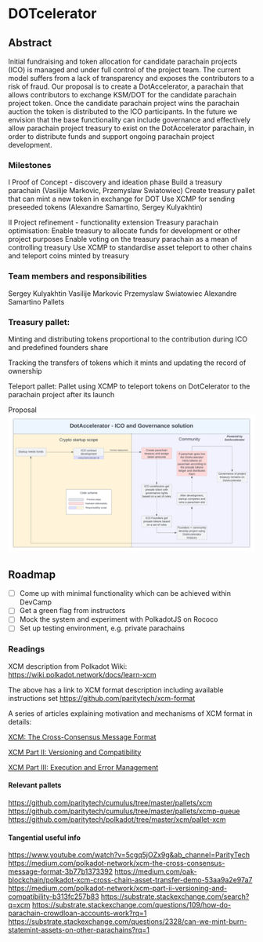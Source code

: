 # DOTcelerator


## Abstract
 
 
Initial fundraising and token allocation for candidate parachain projects (ICO) is managed and under full control of the project team. The current model suffers from a lack of transparency and exposes the contributors to a risk of fraud. 
Our proposal is to create a DotAccelerator, a parachain that allows contributors to exchange KSM/DOT for the candidate  parachain project token. 
Once the candidate  parachain project wins the parachain auction the token is distributed to the ICO participants.
In the future we envision that the base functionality can include governance and effectively allow parachain project treasury to exist on the DotAccelerator parachain, in order to distribute funds and support ongoing parachain project development. 


### Milestones




I Proof of Concept - discovery and ideation phase
Build a treasury parachain  (Vasilije Markovic, Przemyslaw Swiatowiec)
Create treasury pallet that can mint a new token in exchange for DOT
Use XCMP for sending preseeded tokens (Alexandre Samartino, Sergey Kulyakhtin)

II Project refinement - functionality extension 
Treasury parachain optimisation:
Enable treasury to allocate funds for development or other project purposes
Enable voting on the treasury parachain as a mean of controlling treasury
Use XCMP to standardise asset teleport to other chains and teleport coins minted by treasury


### Team members and responsibilities

Sergey Kulyakhtin
Vasilije Markovic
Przemyslaw Swiatowiec
Alexandre Samartino
Pallets

### Treasury pallet: 

Minting and distributing tokens proportional to the contribution during ICO and predefined founders share

Tracking the transfers of  tokens which it mints and updating the record of ownership

Teleport pallet:
Pallet using XCMP to teleport tokens on DotCelerator to the parachain project after its launch



Proposal 
![alt text](https://github.com/serkul/DOTcelerator/blob/master/System.png?raw=true)

## Roadmap

- [ ] Come up with minimal functionality which can be achieved within DevCamp
- [ ] Get a green flag from instructors
- [ ] Mock the system and experiment with PolkadotJS on Rococo
- [ ] Set up testing environment, e.g. private parachains 

### Readings
XCM description from Polkadot Wiki:
https://wiki.polkadot.network/docs/learn-xcm

The above has a link to XCM format description including available instructions set https://github.com/paritytech/xcm-format

A series of articles explaining motivation and mechanisms of XCM format in details:

[XCM: The Cross-Consensus Message Format](https://medium.com/polkadot-network/xcm-the-cross-consensus-message-format-3b77b1373392)

[XCM Part II: Versioning and Compatibility](https://medium.com/polkadot-network/xcm-part-ii-versioning-and-compatibility-b313fc257b83) 

[XCM Part III: Execution and Error Management](https://medium.com/polkadot-network/xcm-part-iii-execution-and-error-management-ceb8155dd166)



#### Relevant pallets
https://github.com/paritytech/cumulus/tree/master/pallets/xcm
https://github.com/paritytech/cumulus/tree/master/pallets/xcmp-queue
https://github.com/paritytech/polkadot/tree/master/xcm/pallet-xcm


#### Tangential useful info

https://www.youtube.com/watch?v=5cgq5jOZx9g&ab_channel=ParityTech
https://medium.com/polkadot-network/xcm-the-cross-consensus-message-format-3b77b1373392
https://medium.com/oak-blockchain/polkadot-xcm-cross-chain-asset-transfer-demo-53aa9a2e97a7
https://medium.com/polkadot-network/xcm-part-ii-versioning-and-compatibility-b313fc257b83
https://substrate.stackexchange.com/search?q=xcm
https://substrate.stackexchange.com/questions/109/how-do-parachain-crowdloan-accounts-work?rq=1
https://substrate.stackexchange.com/questions/2328/can-we-mint-burn-statemint-assets-on-other-parachains?rq=1
